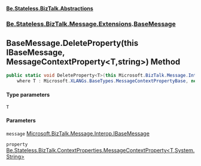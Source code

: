 #### [Be.Stateless.BizTalk.Abstractions](README.md 'README')
### [Be.Stateless.BizTalk.Message.Extensions](Be.Stateless.BizTalk.Message.Extensions.md 'Be.Stateless.BizTalk.Message.Extensions').[BaseMessage](BaseMessage.md 'Be.Stateless.BizTalk.Message.Extensions.BaseMessage')

## BaseMessage.DeleteProperty<T>(this IBaseMessage, MessageContextProperty<T,string>) Method

```csharp
public static void DeleteProperty<T>(this Microsoft.BizTalk.Message.Interop.IBaseMessage message, Be.Stateless.BizTalk.ContextProperties.MessageContextProperty<T,string> property)
    where T : Microsoft.XLANGs.BaseTypes.MessageContextPropertyBase, new();
```
#### Type parameters

<a name='Be.Stateless.BizTalk.Message.Extensions.BaseMessage.DeleteProperty_T_(thisMicrosoft.BizTalk.Message.Interop.IBaseMessage,Be.Stateless.BizTalk.ContextProperties.MessageContextProperty_T,string_).T'></a>

`T`
#### Parameters

<a name='Be.Stateless.BizTalk.Message.Extensions.BaseMessage.DeleteProperty_T_(thisMicrosoft.BizTalk.Message.Interop.IBaseMessage,Be.Stateless.BizTalk.ContextProperties.MessageContextProperty_T,string_).message'></a>

`message` [Microsoft.BizTalk.Message.Interop.IBaseMessage](https://docs.microsoft.com/en-us/dotnet/api/Microsoft.BizTalk.Message.Interop.IBaseMessage 'Microsoft.BizTalk.Message.Interop.IBaseMessage')

<a name='Be.Stateless.BizTalk.Message.Extensions.BaseMessage.DeleteProperty_T_(thisMicrosoft.BizTalk.Message.Interop.IBaseMessage,Be.Stateless.BizTalk.ContextProperties.MessageContextProperty_T,string_).property'></a>

`property` [Be.Stateless.BizTalk.ContextProperties.MessageContextProperty&lt;](MessageContextProperty_T,TR_.md 'Be.Stateless.BizTalk.ContextProperties.MessageContextProperty<T,TR>')[T](BaseMessage.DeleteProperty_T_(thisIBaseMessage,MessageContextProperty_T,string_).md#Be.Stateless.BizTalk.Message.Extensions.BaseMessage.DeleteProperty_T_(thisMicrosoft.BizTalk.Message.Interop.IBaseMessage,Be.Stateless.BizTalk.ContextProperties.MessageContextProperty_T,string_).T 'Be.Stateless.BizTalk.Message.Extensions.BaseMessage.DeleteProperty<T>(this Microsoft.BizTalk.Message.Interop.IBaseMessage, Be.Stateless.BizTalk.ContextProperties.MessageContextProperty<T,string>).T')[,](MessageContextProperty_T,TR_.md 'Be.Stateless.BizTalk.ContextProperties.MessageContextProperty<T,TR>')[System.String](https://docs.microsoft.com/en-us/dotnet/api/System.String 'System.String')[&gt;](MessageContextProperty_T,TR_.md 'Be.Stateless.BizTalk.ContextProperties.MessageContextProperty<T,TR>')